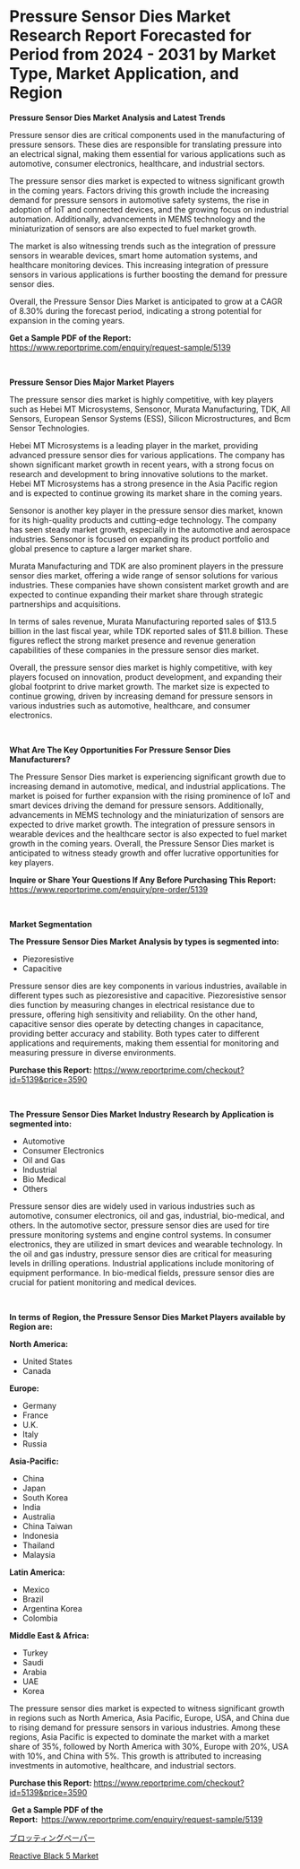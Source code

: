 <p><h1>Pressure Sensor Dies Market Research Report Forecasted for Period from 2024 -  2031 by Market Type, Market Application, and Region</h1></p><p><strong>Pressure Sensor Dies Market Analysis and Latest Trends</strong></p>
<p><p>Pressure sensor dies are critical components used in the manufacturing of pressure sensors. These dies are responsible for translating pressure into an electrical signal, making them essential for various applications such as automotive, consumer electronics, healthcare, and industrial sectors.</p><p>The pressure sensor dies market is expected to witness significant growth in the coming years. Factors driving this growth include the increasing demand for pressure sensors in automotive safety systems, the rise in adoption of IoT and connected devices, and the growing focus on industrial automation. Additionally, advancements in MEMS technology and the miniaturization of sensors are also expected to fuel market growth.</p><p>The market is also witnessing trends such as the integration of pressure sensors in wearable devices, smart home automation systems, and healthcare monitoring devices. This increasing integration of pressure sensors in various applications is further boosting the demand for pressure sensor dies.</p><p>Overall, the Pressure Sensor Dies Market is anticipated to grow at a CAGR of 8.30% during the forecast period, indicating a strong potential for expansion in the coming years.</p></p>
<p><strong>Get a Sample PDF of the Report:&nbsp;</strong> <a href="https://www.reportprime.com/enquiry/request-sample/5139">https://www.reportprime.com/enquiry/request-sample/5139</a></p>
<p>&nbsp;</p>
<p><strong>Pressure Sensor Dies Major Market Players</strong></p>
<p><p>The pressure sensor dies market is highly competitive, with key players such as Hebei MT Microsystems, Sensonor, Murata Manufacturing, TDK, All Sensors, European Sensor Systems (ESS), Silicon Microstructures, and Bcm Sensor Technologies. </p><p>Hebei MT Microsystems is a leading player in the market, providing advanced pressure sensor dies for various applications. The company has shown significant market growth in recent years, with a strong focus on research and development to bring innovative solutions to the market. Hebei MT Microsystems has a strong presence in the Asia Pacific region and is expected to continue growing its market share in the coming years.</p><p>Sensonor is another key player in the pressure sensor dies market, known for its high-quality products and cutting-edge technology. The company has seen steady market growth, especially in the automotive and aerospace industries. Sensonor is focused on expanding its product portfolio and global presence to capture a larger market share.</p><p>Murata Manufacturing and TDK are also prominent players in the pressure sensor dies market, offering a wide range of sensor solutions for various industries. These companies have shown consistent market growth and are expected to continue expanding their market share through strategic partnerships and acquisitions.</p><p>In terms of sales revenue, Murata Manufacturing reported sales of $13.5 billion in the last fiscal year, while TDK reported sales of $11.8 billion. These figures reflect the strong market presence and revenue generation capabilities of these companies in the pressure sensor dies market.</p><p>Overall, the pressure sensor dies market is highly competitive, with key players focused on innovation, product development, and expanding their global footprint to drive market growth. The market size is expected to continue growing, driven by increasing demand for pressure sensors in various industries such as automotive, healthcare, and consumer electronics.</p></p>
<p>&nbsp;</p>
<p><strong>What Are The Key Opportunities For Pressure Sensor Dies Manufacturers?</strong></p>
<p><p>The Pressure Sensor Dies market is experiencing significant growth due to increasing demand in automotive, medical, and industrial applications. The market is poised for further expansion with the rising prominence of IoT and smart devices driving the demand for pressure sensors. Additionally, advancements in MEMS technology and the miniaturization of sensors are expected to drive market growth. The integration of pressure sensors in wearable devices and the healthcare sector is also expected to fuel market growth in the coming years. Overall, the Pressure Sensor Dies market is anticipated to witness steady growth and offer lucrative opportunities for key players.</p></p>
<p><strong>Inquire or Share Your Questions If Any Before Purchasing This Report:</strong> <a href="https://www.reportprime.com/enquiry/pre-order/5139">https://www.reportprime.com/enquiry/pre-order/5139</a></p>
<p>&nbsp;</p>
<p><strong>Market Segmentation</strong></p>
<p><strong>The Pressure Sensor Dies Market Analysis by types is segmented into:</strong></p>
<p><ul><li>Piezoresistive</li><li>Capacitive</li></ul></p>
<p><p>Pressure sensor dies are key components in various industries, available in different types such as piezoresistive and capacitive. Piezoresistive sensor dies function by measuring changes in electrical resistance due to pressure, offering high sensitivity and reliability. On the other hand, capacitive sensor dies operate by detecting changes in capacitance, providing better accuracy and stability. Both types cater to different applications and requirements, making them essential for monitoring and measuring pressure in diverse environments.</p></p>
<p><strong>Purchase this Report:&nbsp;</strong><a href="https://www.reportprime.com/checkout?id=5139&price=3590">https://www.reportprime.com/checkout?id=5139&price=3590</a></p>
<p>&nbsp;</p>
<p><strong>The Pressure Sensor Dies Market Industry Research by Application is segmented into:</strong></p>
<p><ul><li>Automotive</li><li>Consumer Electronics</li><li>Oil and Gas</li><li>Industrial</li><li>Bio Medical</li><li>Others</li></ul></p>
<p><p>Pressure sensor dies are widely used in various industries such as automotive, consumer electronics, oil and gas, industrial, bio-medical, and others. In the automotive sector, pressure sensor dies are used for tire pressure monitoring systems and engine control systems. In consumer electronics, they are utilized in smart devices and wearable technology. In the oil and gas industry, pressure sensor dies are critical for measuring levels in drilling operations. Industrial applications include monitoring of equipment performance. In bio-medical fields, pressure sensor dies are crucial for patient monitoring and medical devices.</p></p>
<p>&nbsp;</p>
<p><strong>In terms of Region, the Pressure Sensor Dies Market Players available by Region are:</strong></p>
<p>
    <p> <strong> North America: </strong>
        <ul>
            <li>United States</li>
            <li>Canada</li>
        </ul>
        </p> 
    <p> <strong> Europe: </strong>
        <ul>
            <li>Germany</li>
            <li>France</li>
            <li>U.K.</li>
            <li>Italy</li>
            <li>Russia</li>
        </ul>
        </p> 
    <p> <strong> Asia-Pacific: </strong>
        <ul>
            <li>China</li>
            <li>Japan</li>
            <li>South Korea</li>
            <li>India</li>
            <li>Australia</li>
            <li>China Taiwan</li>
            <li>Indonesia</li>
            <li>Thailand</li>
            <li>Malaysia</li>
        </ul>
        </p> 
    <p> <strong> Latin America: </strong>
        <ul>
            <li>Mexico</li>
            <li>Brazil</li>
            <li>Argentina Korea</li>
            <li>Colombia</li>
        </ul>
        </p> 
    <p> <strong> Middle East & Africa: </strong>
        <ul>
            <li>Turkey</li>
            <li>Saudi</li>
            <li>Arabia</li>
            <li>UAE</li>
            <li>Korea</li>
        </ul>
    </p>
    </p>
<p><p>The pressure sensor dies market is expected to witness significant growth in regions such as North America, Asia Pacific, Europe, USA, and China due to rising demand for pressure sensors in various industries. Among these regions, Asia Pacific is expected to dominate the market with a market share of 35%, followed by North America with 30%, Europe with 20%, USA with 10%, and China with 5%. This growth is attributed to increasing investments in automotive, healthcare, and industrial sectors.</p></p>
<p><strong>Purchase this Report: </strong><a href="https://www.reportprime.com/checkout?id=5139&price=3590">https://www.reportprime.com/checkout?id=5139&price=3590</a></p>
<p>&nbsp;<strong>Get a Sample PDF of the Report:&nbsp;&nbsp;</strong><a href="https://www.reportprime.com/enquiry/request-sample/5139">https://www.reportprime.com/enquiry/request-sample/5139</a></p>
<p><strong></strong></p>
<p><p><a href="https://github.com/mohamedbakry57/Market-Research-Report-List-3/blob/main/994150115615.md">ブロッティングペーパー</a></p><p><a href="https://shimmer-gardenia-37a.notion.site/Reactive-Black-5-Market-Research-Report-Reveals-The-Latest-Trends-And-Opportunities-of-this-Market-f-16d166fd2c134206b88c645fb76733b7">Reactive Black 5 Market</a></p></p>